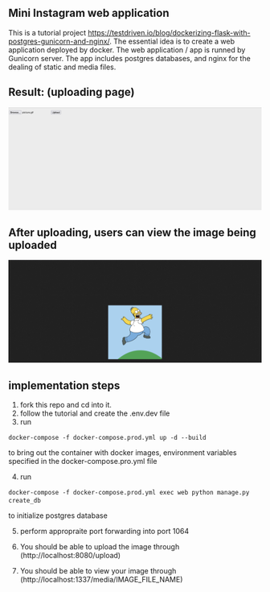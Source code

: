 ## Mini Instagram web application

This is a tutorial project https://testdriven.io/blog/dockerizing-flask-with-postgres-gunicorn-and-nginx/. The essential idea is to create a web application deployed by docker. The web application / app is runned by Gunicorn server. The app includes postgres databases, and nginx for the dealing of static and media files. 

## Result: (uploading page)
![Alt text](picture2.png)

## After uploading, users can view the image being uploaded
![Alt text](picture1.png)


## implementation steps
1. fork this repo and cd into it. 
2. follow the tutorial and create the .env.dev file
3. run 
```
docker-compose -f docker-compose.prod.yml up -d --build
```
to bring out the container with docker images, environment variables specified in the docker-compose.pro.yml file

4. run 

```
docker-compose -f docker-compose.prod.yml exec web python manage.py create_db
``` 
to initialize postgres database 

5. perform appropraite port forwarding into port 1064

6. You should be able to upload the image through (http://localhost:8080/upload)

7. You should be able to view your image through (http://localhost:1337/media/IMAGE_FILE_NAME)




